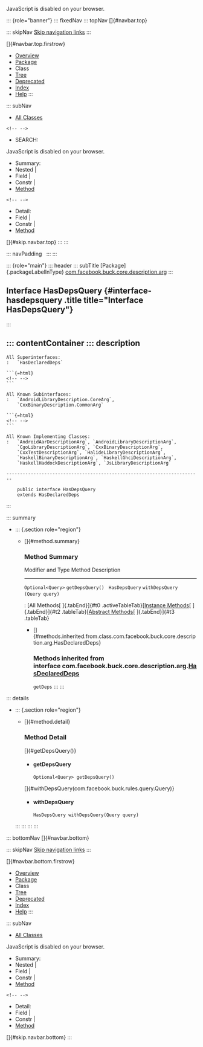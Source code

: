<div>

JavaScript is disabled on your browser.

</div>

::: {role="banner"}
::: fixedNav
::: topNav
[]{#navbar.top}

::: skipNav
[Skip navigation links](#skip.navbar.top "Skip navigation links")
:::

[]{#navbar.top.firstrow}

-   [Overview](../../../../../../index.html)
-   [Package](package-summary.html)
-   Class
-   [Tree](package-tree.html)
-   [Deprecated](../../../../../../deprecated-list.html)
-   [Index](../../../../../../index-all.html)
-   [Help](../../../../../../help-doc.html)
:::

::: subNav
-   [All Classes](../../../../../../allclasses.html)

```{=html}
<!-- -->
```
-   SEARCH:

<div>

<div>

JavaScript is disabled on your browser.

</div>

</div>

<div>

-   Summary: 
-   Nested \| 
-   Field \| 
-   Constr \| 
-   [Method](#method.summary)

```{=html}
<!-- -->
```
-   Detail: 
-   Field \| 
-   Constr \| 
-   [Method](#method.detail)

</div>

[]{#skip.navbar.top}
:::
:::

::: navPadding
 
:::
:::

::: {role="main"}
::: header
::: subTitle
[Package]{.packageLabelInType} [com.facebook.buck.core.description.arg](package-summary.html)
:::

## Interface HasDepsQuery {#interface-hasdepsquery .title title="Interface HasDepsQuery"}
:::

::: contentContainer
::: description
-   

    All Superinterfaces:
    :   `HasDeclaredDeps`

    ```{=html}
    <!-- -->
    ```

    All Known Subinterfaces:
    :   `AndroidLibraryDescription.CoreArg`,
        `CxxBinaryDescription.CommonArg`

    ```{=html}
    <!-- -->
    ```

    All Known Implementing Classes:
    :   `AndroidAarDescriptionArg`, `AndroidLibraryDescriptionArg`,
        `CgoLibraryDescriptionArg`, `CxxBinaryDescriptionArg`,
        `CxxTestDescriptionArg`, `HalideLibraryDescriptionArg`,
        `HaskellBinaryDescriptionArg`, `HaskellGhciDescriptionArg`,
        `HaskellHaddockDescriptionArg`, `JsLibraryDescriptionArg`

    ------------------------------------------------------------------------

        public interface HasDepsQuery
        extends HasDeclaredDeps
:::

::: summary
-   ::: {.section role="region"}
    -   []{#method.summary}

        ### Method Summary

          Modifier and Type   Method                         Description
          ------------------- ------------------------------ -------------
          `Optional<Query>`   `getDepsQuery()`                
          `HasDepsQuery`      `withDepsQuery​(Query query)`    

          : [All Methods[ ]{.tabEnd}]{#t0 .activeTableTab}[[Instance
          Methods](javascript:show(2);)[ ]{.tabEnd}]{#t2
          .tableTab}[[Abstract
          Methods](javascript:show(4);)[ ]{.tabEnd}]{#t3 .tableTab}

        -   []{#methods.inherited.from.class.com.facebook.buck.core.description.arg.HasDeclaredDeps}

            ### Methods inherited from interface com.facebook.buck.core.description.arg.[HasDeclaredDeps](HasDeclaredDeps.html "interface in com.facebook.buck.core.description.arg")

            `getDeps`
    :::
:::

::: details
-   ::: {.section role="region"}
    -   []{#method.detail}

        ### Method Detail

        []{#getDepsQuery()}

        -   #### getDepsQuery

            ``` methodSignature
            Optional<Query> getDepsQuery()
            ```

        []{#withDepsQuery(com.facebook.buck.rules.query.Query)}

        -   #### withDepsQuery

            ``` methodSignature
            HasDepsQuery withDepsQuery​(Query query)
            ```
    :::
:::
:::
:::

::: bottomNav
[]{#navbar.bottom}

::: skipNav
[Skip navigation links](#skip.navbar.bottom "Skip navigation links")
:::

[]{#navbar.bottom.firstrow}

-   [Overview](../../../../../../index.html)
-   [Package](package-summary.html)
-   Class
-   [Tree](package-tree.html)
-   [Deprecated](../../../../../../deprecated-list.html)
-   [Index](../../../../../../index-all.html)
-   [Help](../../../../../../help-doc.html)
:::

::: subNav
-   [All Classes](../../../../../../allclasses.html)

<div>

<div>

JavaScript is disabled on your browser.

</div>

</div>

<div>

-   Summary: 
-   Nested \| 
-   Field \| 
-   Constr \| 
-   [Method](#method.summary)

```{=html}
<!-- -->
```
-   Detail: 
-   Field \| 
-   Constr \| 
-   [Method](#method.detail)

</div>

[]{#skip.navbar.bottom}
:::
